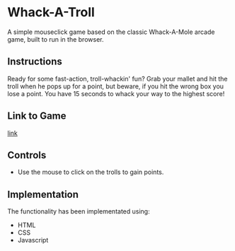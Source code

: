 # Whack-A-Troll 

A simple mouseclick game based on the classic Whack-A-Mole arcade game, built to run in the browser.

## Instructions 

Ready for some fast-action, troll-whackin' fun? Grab your mallet and hit the troll when he pops up for a point, but beware, if you hit the wrong box you lose a point. You have 15 seconds to whack your way to the highest score!

## Link to Game 

[link](git@github.com:mhussain96/project-one.git)

## Controls

- Use the mouse to click on the trolls to gain points.

## Implementation

The functionality has been implementated using:

- HTML
- CSS
- Javascript